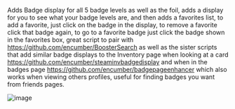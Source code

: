 Adds Badge display for all 5 badge levels as well as the foil, adds a display for you to see what your badge levels are, and then adds a favorites list, to add a favorite, just click on the badge in the display, to remove a favorite click that badge again, to go to a favorite badge just click the badge shown in the favorites box, great script to pair with https://github.com/encumber/BoosterSearch as well as the sister scripts that add similar badge displays to the Inventory page when looking at a card https://github.com/encumber/steaminvbadgedisplay and when in the badges page https://github.com/encumber/badgepageenhancer which also works when viewing others profiles, useful for finding badges you want from friends pages. 


![image](https://github.com/user-attachments/assets/0cc58bc0-46a7-4727-935c-c5a7a482543a)
